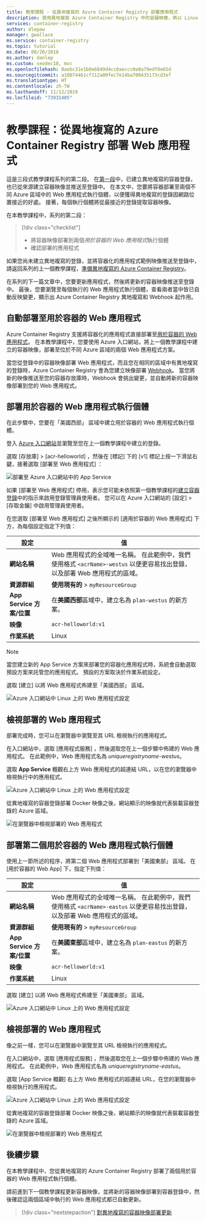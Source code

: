 ```yaml
---
title: 教學課程 - 從異地複寫的 Azure Container Registry 部署應用程式
description: 使用異地複寫 Azure Container Registry 中的容器映像，將以 Linux 為基礎的 Web 應用程式部署至兩個不同的 Azure 區域。 這是三段式教學課程的第二段。
services: container-registry
author: dlepow
manager: gwallace
ms.service: container-registry
ms.topic: tutorial
ms.date: 08/20/2018
ms.author: danlep
ms.custom: seodec18, mvc
ms.openlocfilehash: 0aebc31e1b8e6849d4cc0aeccc0e0a79edf0e65d
ms.sourcegitcommit: a10074461cf112a00fec7e14ba700435173cd3ef
ms.translationtype: HT
ms.contentlocale: zh-TW
ms.lasthandoff: 11/12/2019
ms.locfileid: "73931405"
---
```

# <a name="tutorial-deploy-a-web-app-from-a-geo-replicated-azure-container-registry"></a>教學課程：從異地複寫的 Azure Container Registry 部署 Web 應用程式

這是三段式教學課程系列的第二段。 在[第一段](container-registry-tutorial-prepare-registry.md)中，已建立異地複寫的容器登錄，也已從來源建立容器映像並推送至登錄中。 在本文中，您要將容器部署至兩個不同 Azure 區域中的 Web 應用程式執行個體，以便獲得異地複寫的登錄因網路位置接近的好處。 接著，每個執行個體將從最接近的登錄提取容器映像。

在本教學課程中，系列的第二段：

> [!div class="checklist"]
> * 將容器映像部署到兩個*用於容器的 Web 應用程式*執行個體
> * 確認部署的應用程式

如果您尚未建立異地複寫的登錄，並將容器化的應用程式範例映像推送至登錄中，請返回系列的上一個教學課程，[準備異地複寫的 Azure Container Registry](container-registry-tutorial-prepare-registry.md)。

在系列的下一篇文章中，您要更新應用程式，然後將更新的容器映像推送至登錄中。 最後，您要瀏覽至每個執行的 Web 應用程式執行個體，查看兩者當中皆已自動反映變更，顯示出 Azure Container Registry 異地複寫和 Webhook 起作用。

## <a name="automatic-deployment-to-web-apps-for-containers"></a>自動部署至用於容器的 Web 應用程式

Azure Container Registry 支援將容器化的應用程式直接部署至[用於容器的 Web 應用程式](../app-service/containers/index.yml)。 在本教學課程中，您要使用 Azure 入口網站，將上一個教學課程中建立的容器映像，部署至位於不同 Azure 區域的兩個 Web 應用程式方案。

當您從登錄中的容器映像部署 Web 應用程式，而且您在相同的區域中有異地複寫的登錄時，Azure Container Registry 會為您建立映像部署 [Webhook](container-registry-webhook.md)。 當您將新的映像推送至您的容器存放庫時，Webhook 會挑出變更，並自動將新的容器映像部署到您的 Web 應用程式。

## <a name="deploy-a-web-app-for-containers-instance"></a>部署用於容器的 Web 應用程式執行個體

在此步驟中，您要在「美國西部」  區域中建立用於容器的 Web 應用程式執行個體。

登入 [Azure 入口網站](https://portal.azure.com)並瀏覽至您在上一個教學課程中建立的登錄。

選取 [存放庫]   > [acr-helloworld]  ，然後在 [標記]  下的 [v1]  標記上按一下滑鼠右鍵，接著選取 [部署至 Web 應用程式]  ：

![部署至 Azure 入口網站中的 App Service][deploy-app-portal-01]

如果 [部署至 Web 應用程式] 停用，表示您可能未依照第一個教學課程的[建立容器登錄](container-registry-tutorial-prepare-registry.md#create-a-container-registry)中的指示來啟用登錄管理員使用者。 您可以在 Azure 入口網站的 [設定]   > [存取金鑰]  中啟用管理員使用者。

在您選取 [部署至 Web 應用程式] 之後所顯示的 [適用於容器的 Web 應用程式]  下方，為每個設定指定下列值：

| 設定 | 值 |
|---|---|
| **網站名稱** | Web 應用程式的全域唯一名稱。 在此範例中，我們使用格式 `<acrName>-westus` 以便更容易找出登錄，以及部署 Web 應用程式的區域。 |
| **資源群組** | **使用現有的** > `myResourceGroup` |
| **App Service 方案/位置** | 在**美國西部**區域中，建立名為 `plan-westus` 的新方案。 |
| **映像** | `acr-helloworld:v1` |
| **作業系統** | Linux |

> [!NOTE]
> 當您建立新的 App Service 方案來部署您的容器化應用程式時，系統會自動選取預設方案來託管您的應用程式。 預設的方案取決於作業系統設定。

選取 [建立]  以將 Web 應用程式佈建至「美國西部」  區域。

![Azure 入口網站中 Linux 上的 Web 應用程式設定][deploy-app-portal-02]

## <a name="view-the-deployed-web-app"></a>檢視部署的 Web 應用程式

部署完成時，您可以在瀏覽器中瀏覽至其 URL 檢視執行的應用程式。

在入口網站中，選取 [應用程式服務]  ，然後選取您在上一個步驟中佈建的 Web 應用程式。 在此範例中，Web 應用程式名為 *uniqueregistryname-westus*。

選取 **App Service** 概觀右上方 Web 應用程式的超連結 URL，以在您的瀏覽器中檢視執行中的應用程式。

![Azure 入口網站中 Linux 上的 Web 應用程式設定][deploy-app-portal-04]

從異地複寫的容器登錄部署 Docker 映像之後，網站顯示的映像就代表裝載容器登錄的 Azure 區域。

![在瀏覽器中檢視部署的 Web 應用程式][deployed-app-westus]

## <a name="deploy-second-web-app-for-containers-instance"></a>部署第二個用於容器的 Web 應用程式執行個體

使用上一節所述的程序，將第二個 Web 應用程式部署到「美國東部」  區域。 在 [用於容器的 Web App]  下，指定下列值：

| 設定 | 值 |
|---|---|
| **網站名稱** | Web 應用程式的全域唯一名稱。 在此範例中，我們使用格式 `<acrName>-eastus` 以便更容易找出登錄，以及部署 Web 應用程式的區域。 |
| **資源群組** | **使用現有的** > `myResourceGroup` |
| **App Service 方案/位置** | 在**美國東部**區域中，建立名為 `plan-eastus` 的新方案。 |
| **映像** | `acr-helloworld:v1` |
| **作業系統** | Linux |

選取 [建立]  以將 Web 應用程式佈建至「美國東部」  區域。

![Azure 入口網站中 Linux 上的 Web 應用程式設定][deploy-app-portal-06]

## <a name="view-the-deployed-web-app"></a>檢視部署的 Web 應用程式

像之前一樣，您可以在瀏覽器中瀏覽至其 URL 檢視執行的應用程式。

在入口網站中，選取 [應用程式服務]  ，然後選取您在上一個步驟中佈建的 Web 應用程式。 在此範例中，Web 應用程式名為 *uniqueregistryname-eastus*。

選取 [App Service 概觀]  右上方 Web 應用程式的超連結 URL，在您的瀏覽器中檢視執行的應用程式。

![Azure 入口網站中 Linux 上的 Web 應用程式設定][deploy-app-portal-07]

從異地複寫的容器登錄部署 Docker 映像之後，網站顯示的映像就代表裝載容器登錄的 Azure 區域。

![在瀏覽器中檢視部署的 Web 應用程式][deployed-app-eastus]

## <a name="next-steps"></a>後續步驟

在本教學課程中，您從異地複寫的 Azure Container Registry 部署了兩個用於容器的 Web 應用程式執行個體。

請前進到下一個教學課程更新容器映像，並將新的容器映像部署到容器登錄中，然後確認這兩個區域中執行的 Web 應用程式都已自動更新。

> [!div class="nextstepaction"]
> [對異地複寫的容器映像部署更新](./container-registry-tutorial-deploy-update.md)

<!-- IMAGES -->
[deploy-app-portal-01]: ./media/container-registry-tutorial-deploy-app/deploy-app-portal-01.png
[deploy-app-portal-02]: ./media/container-registry-tutorial-deploy-app/deploy-app-portal-02.png
[deploy-app-portal-03]: ./media/container-registry-tutorial-deploy-app/deploy-app-portal-03.png
[deploy-app-portal-04]: ./media/container-registry-tutorial-deploy-app/deploy-app-portal-04.png
[deploy-app-portal-05]: ./media/container-registry-tutorial-deploy-app/deploy-app-portal-05.png
[deploy-app-portal-06]: ./media/container-registry-tutorial-deploy-app/deploy-app-portal-06.png
[deploy-app-portal-07]: ./media/container-registry-tutorial-deploy-app/deploy-app-portal-07.png
[deployed-app-westus]: ./media/container-registry-tutorial-deploy-app/deployed-app-westus.png
[deployed-app-eastus]: ./media/container-registry-tutorial-deploy-app/deployed-app-eastus.png